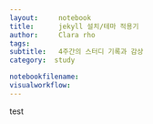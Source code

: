 ```yaml
---
layout:     notebook
title:      jekyll 설치/테마 적용기
author:     Clara rho
tags: 		
subtitle:   4주간의 스터디 기록과 감상
category:  study

notebookfilename: 
visualworkflow: 
---
```


test